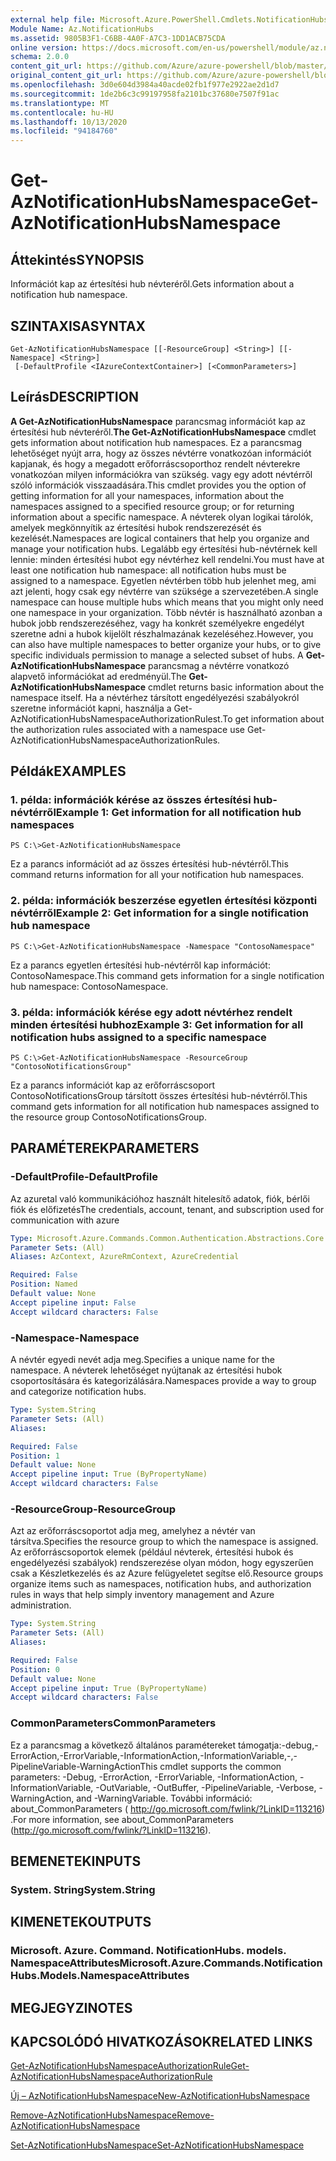 ```yaml
---
external help file: Microsoft.Azure.PowerShell.Cmdlets.NotificationHubs.dll-Help.xml
Module Name: Az.NotificationHubs
ms.assetid: 9805B3F1-C6BB-4A0F-A7C3-1DD1ACB75CDA
online version: https://docs.microsoft.com/en-us/powershell/module/az.notificationhubs/get-aznotificationhubsnamespace
schema: 2.0.0
content_git_url: https://github.com/Azure/azure-powershell/blob/master/src/NotificationHubs/NotificationHubs/help/Get-AzNotificationHubsNamespace.md
original_content_git_url: https://github.com/Azure/azure-powershell/blob/master/src/NotificationHubs/NotificationHubs/help/Get-AzNotificationHubsNamespace.md
ms.openlocfilehash: 3d0e604d3984a40acde02fb1f977e2922ae2d1d7
ms.sourcegitcommit: 1de2b6c3c99197958fa2101bc37680e7507f91ac
ms.translationtype: MT
ms.contentlocale: hu-HU
ms.lasthandoff: 10/13/2020
ms.locfileid: "94184760"
---
```

# <span data-ttu-id="b6c87-101">Get-AzNotificationHubsNamespace</span><span class="sxs-lookup"><span data-stu-id="b6c87-101">Get-AzNotificationHubsNamespace</span></span>

## <span data-ttu-id="b6c87-102">Áttekintés</span><span class="sxs-lookup"><span data-stu-id="b6c87-102">SYNOPSIS</span></span>
<span data-ttu-id="b6c87-103">Információt kap az értesítési hub névteréről.</span><span class="sxs-lookup"><span data-stu-id="b6c87-103">Gets information about a notification hub namespace.</span></span>

## <span data-ttu-id="b6c87-104">SZINTAXISA</span><span class="sxs-lookup"><span data-stu-id="b6c87-104">SYNTAX</span></span>

```
Get-AzNotificationHubsNamespace [[-ResourceGroup] <String>] [[-Namespace] <String>]
 [-DefaultProfile <IAzureContextContainer>] [<CommonParameters>]
```

## <span data-ttu-id="b6c87-105">Leírás</span><span class="sxs-lookup"><span data-stu-id="b6c87-105">DESCRIPTION</span></span>
<span data-ttu-id="b6c87-106">**A Get-AzNotificationHubsNamespace** parancsmag információt kap az értesítési hub névteréről.</span><span class="sxs-lookup"><span data-stu-id="b6c87-106">**The Get-AzNotificationHubsNamespace** cmdlet gets information about notification hub namespaces.</span></span>
<span data-ttu-id="b6c87-107">Ez a parancsmag lehetőséget nyújt arra, hogy az összes névtérre vonatkozóan információt kapjanak, és hogy a megadott erőforráscsoporthoz rendelt névterekre vonatkozóan milyen információkra van szükség. vagy egy adott névtérről szóló információk visszaadására.</span><span class="sxs-lookup"><span data-stu-id="b6c87-107">This cmdlet provides you the option of getting information for all your namespaces, information about the namespaces assigned to a specified resource group; or for returning information about a specific namespace.</span></span>
<span data-ttu-id="b6c87-108">A névterek olyan logikai tárolók, amelyek megkönnyítik az értesítési hubok rendszerezését és kezelését.</span><span class="sxs-lookup"><span data-stu-id="b6c87-108">Namespaces are logical containers that help you organize and manage your notification hubs.</span></span>
<span data-ttu-id="b6c87-109">Legalább egy értesítési hub-névtérnek kell lennie: minden értesítési hubot egy névtérhez kell rendelni.</span><span class="sxs-lookup"><span data-stu-id="b6c87-109">You must have at least one notification hub namespace: all notification hubs must be assigned to a namespace.</span></span>
<span data-ttu-id="b6c87-110">Egyetlen névtérben több hub jelenhet meg, ami azt jelenti, hogy csak egy névtérre van szüksége a szervezetében.</span><span class="sxs-lookup"><span data-stu-id="b6c87-110">A single namespace can house multiple hubs which means that you might only need one namespace in your organization.</span></span>
<span data-ttu-id="b6c87-111">Több névtér is használható azonban a hubok jobb rendszerezéséhez, vagy ha konkrét személyekre engedélyt szeretne adni a hubok kijelölt részhalmazának kezeléséhez.</span><span class="sxs-lookup"><span data-stu-id="b6c87-111">However, you can also have multiple namespaces to better organize your hubs, or to give specific individuals permission to manage a selected subset of hubs.</span></span>
<span data-ttu-id="b6c87-112">A **Get-AzNotificationHubsNamespace** parancsmag a névtérre vonatkozó alapvető információkat ad eredményül.</span><span class="sxs-lookup"><span data-stu-id="b6c87-112">The **Get-AzNotificationHubsNamespace** cmdlet returns basic information about the namespace itself.</span></span>
<span data-ttu-id="b6c87-113">Ha a névtérhez társított engedélyezési szabályokról szeretne információt kapni, használja a Get-AzNotificationHubsNamespaceAuthorizationRulest.</span><span class="sxs-lookup"><span data-stu-id="b6c87-113">To get information about the authorization rules associated with a namespace use Get-AzNotificationHubsNamespaceAuthorizationRules.</span></span>

## <span data-ttu-id="b6c87-114">Példák</span><span class="sxs-lookup"><span data-stu-id="b6c87-114">EXAMPLES</span></span>

### <span data-ttu-id="b6c87-115">1. példa: információk kérése az összes értesítési hub-névtérről</span><span class="sxs-lookup"><span data-stu-id="b6c87-115">Example 1: Get information for all notification hub namespaces</span></span>
```
PS C:\>Get-AzNotificationHubsNamespace
```

<span data-ttu-id="b6c87-116">Ez a parancs információt ad az összes értesítési hub-névtérről.</span><span class="sxs-lookup"><span data-stu-id="b6c87-116">This command returns information for all your notification hub namespaces.</span></span>

### <span data-ttu-id="b6c87-117">2. példa: információk beszerzése egyetlen értesítési központi névtérről</span><span class="sxs-lookup"><span data-stu-id="b6c87-117">Example 2: Get information for a single notification hub namespace</span></span>
```
PS C:\>Get-AzNotificationHubsNamespace -Namespace "ContosoNamespace"
```

<span data-ttu-id="b6c87-118">Ez a parancs egyetlen értesítési hub-névtérről kap információt: ContosoNamespace.</span><span class="sxs-lookup"><span data-stu-id="b6c87-118">This command gets information for a single notification hub namespace: ContosoNamespace.</span></span>

### <span data-ttu-id="b6c87-119">3. példa: információk kérése egy adott névtérhez rendelt minden értesítési hubhoz</span><span class="sxs-lookup"><span data-stu-id="b6c87-119">Example 3: Get information for all notification hubs assigned to a specific namespace</span></span>
```
PS C:\>Get-AzNotificationHubsNamespace -ResourceGroup "ContosoNotificationsGroup"
```

<span data-ttu-id="b6c87-120">Ez a parancs információt kap az erőforráscsoport ContosoNotificationsGroup társított összes értesítési hub-névtérről.</span><span class="sxs-lookup"><span data-stu-id="b6c87-120">This command gets information for all notification hub namespaces assigned to the resource group ContosoNotificationsGroup.</span></span>

## <span data-ttu-id="b6c87-121">PARAMÉTEREK</span><span class="sxs-lookup"><span data-stu-id="b6c87-121">PARAMETERS</span></span>

### <span data-ttu-id="b6c87-122">-DefaultProfile</span><span class="sxs-lookup"><span data-stu-id="b6c87-122">-DefaultProfile</span></span>
<span data-ttu-id="b6c87-123">Az azuretal való kommunikációhoz használt hitelesítő adatok, fiók, bérlői fiók és előfizetés</span><span class="sxs-lookup"><span data-stu-id="b6c87-123">The credentials, account, tenant, and subscription used for communication with azure</span></span>

```yaml
Type: Microsoft.Azure.Commands.Common.Authentication.Abstractions.Core.IAzureContextContainer
Parameter Sets: (All)
Aliases: AzContext, AzureRmContext, AzureCredential

Required: False
Position: Named
Default value: None
Accept pipeline input: False
Accept wildcard characters: False
```

### <span data-ttu-id="b6c87-124">-Namespace</span><span class="sxs-lookup"><span data-stu-id="b6c87-124">-Namespace</span></span>
<span data-ttu-id="b6c87-125">A névtér egyedi nevét adja meg.</span><span class="sxs-lookup"><span data-stu-id="b6c87-125">Specifies a unique name for the namespace.</span></span>
<span data-ttu-id="b6c87-126">A névterek lehetőséget nyújtanak az értesítési hubok csoportosítására és kategorizálására.</span><span class="sxs-lookup"><span data-stu-id="b6c87-126">Namespaces provide a way to group and categorize notification hubs.</span></span>

```yaml
Type: System.String
Parameter Sets: (All)
Aliases:

Required: False
Position: 1
Default value: None
Accept pipeline input: True (ByPropertyName)
Accept wildcard characters: False
```

### <span data-ttu-id="b6c87-127">-ResourceGroup</span><span class="sxs-lookup"><span data-stu-id="b6c87-127">-ResourceGroup</span></span>
<span data-ttu-id="b6c87-128">Azt az erőforráscsoportot adja meg, amelyhez a névtér van társítva.</span><span class="sxs-lookup"><span data-stu-id="b6c87-128">Specifies the resource group to which the namespace is assigned.</span></span>
<span data-ttu-id="b6c87-129">Az erőforráscsoportok elemek (például névterek, értesítési hubok és engedélyezési szabályok) rendszerezése olyan módon, hogy egyszerűen csak a Készletkezelés és az Azure felügyeletet segítse elő.</span><span class="sxs-lookup"><span data-stu-id="b6c87-129">Resource groups organize items such as namespaces, notification hubs, and authorization rules in ways that help simply inventory management and Azure administration.</span></span>

```yaml
Type: System.String
Parameter Sets: (All)
Aliases:

Required: False
Position: 0
Default value: None
Accept pipeline input: True (ByPropertyName)
Accept wildcard characters: False
```

### <span data-ttu-id="b6c87-130">CommonParameters</span><span class="sxs-lookup"><span data-stu-id="b6c87-130">CommonParameters</span></span>
<span data-ttu-id="b6c87-131">Ez a parancsmag a következő általános paramétereket támogatja:-debug,-ErrorAction,-ErrorVariable,-InformationAction,-InformationVariable,-,-PipelineVariable-WarningAction</span><span class="sxs-lookup"><span data-stu-id="b6c87-131">This cmdlet supports the common parameters: -Debug, -ErrorAction, -ErrorVariable, -InformationAction, -InformationVariable, -OutVariable, -OutBuffer, -PipelineVariable, -Verbose, -WarningAction, and -WarningVariable.</span></span> <span data-ttu-id="b6c87-132">További információ: about_CommonParameters ( http://go.microsoft.com/fwlink/?LinkID=113216) .</span><span class="sxs-lookup"><span data-stu-id="b6c87-132">For more information, see about_CommonParameters (http://go.microsoft.com/fwlink/?LinkID=113216).</span></span>

## <span data-ttu-id="b6c87-133">BEMENETEK</span><span class="sxs-lookup"><span data-stu-id="b6c87-133">INPUTS</span></span>

### <span data-ttu-id="b6c87-134">System. String</span><span class="sxs-lookup"><span data-stu-id="b6c87-134">System.String</span></span>

## <span data-ttu-id="b6c87-135">KIMENETEK</span><span class="sxs-lookup"><span data-stu-id="b6c87-135">OUTPUTS</span></span>

### <span data-ttu-id="b6c87-136">Microsoft. Azure. Command. NotificationHubs. models. NamespaceAttributes</span><span class="sxs-lookup"><span data-stu-id="b6c87-136">Microsoft.Azure.Commands.NotificationHubs.Models.NamespaceAttributes</span></span>

## <span data-ttu-id="b6c87-137">MEGJEGYZI</span><span class="sxs-lookup"><span data-stu-id="b6c87-137">NOTES</span></span>

## <span data-ttu-id="b6c87-138">KAPCSOLÓDÓ HIVATKOZÁSOK</span><span class="sxs-lookup"><span data-stu-id="b6c87-138">RELATED LINKS</span></span>

[<span data-ttu-id="b6c87-139">Get-AzNotificationHubsNamespaceAuthorizationRule</span><span class="sxs-lookup"><span data-stu-id="b6c87-139">Get-AzNotificationHubsNamespaceAuthorizationRule</span></span>](./Get-AzNotificationHubsNamespaceAuthorizationRule.md)

[<span data-ttu-id="b6c87-140">Új – AzNotificationHubsNamespace</span><span class="sxs-lookup"><span data-stu-id="b6c87-140">New-AzNotificationHubsNamespace</span></span>](./New-AzNotificationHubsNamespace.md)

[<span data-ttu-id="b6c87-141">Remove-AzNotificationHubsNamespace</span><span class="sxs-lookup"><span data-stu-id="b6c87-141">Remove-AzNotificationHubsNamespace</span></span>](./Remove-AzNotificationHubsNamespace.md)

[<span data-ttu-id="b6c87-142">Set-AzNotificationHubsNamespace</span><span class="sxs-lookup"><span data-stu-id="b6c87-142">Set-AzNotificationHubsNamespace</span></span>](./Set-AzNotificationHubsNamespace.md)



